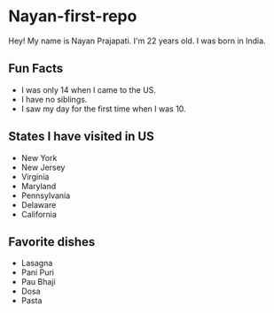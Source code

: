 # Nayan-first-repo
Hey!
My name is Nayan Prajapati.
I'm 22 years old.
I was born in India.

##  Fun Facts
- I was only 14 when I came to the US.
- I have no siblings.
- I saw my day for the first time when I was 10.

## States I have visited in US
* New York
* New Jersey
* Virginia
* Maryland
* Pennsylvania
* Delaware
* California

## Favorite dishes
- Lasagna
- Pani Puri
- Pau Bhaji
- Dosa
- Pasta
